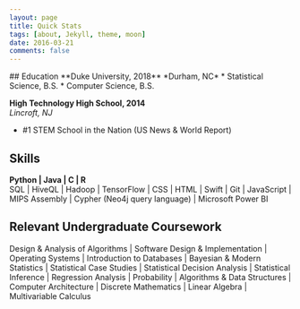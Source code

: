 ```yaml
---
layout: page
title: Quick Stats
tags: [about, Jekyll, theme, moon]
date: 2016-03-21
comments: false
---
```


<!-- <a href="{{ site.url }}"><img src="{{ site.baseurl }}/assets/img/stat.png"></a> -->
<!-- <img src="{{ site.baseurl }}/{{ site.authorphotosmall }}" alt="{{ site.title }} photo">
 -->
<center><a class="btn zoombtn" href="{{site.url}}"><i class="fa fa-home"></i></a></center>
## Education
**Duke University, 2018**  
*Durham, NC*
* Statistical Science, B.S.
* Computer Science, B.S.
<!-- * 3.7/4.0   -->

**High Technology High School, 2014**  
*Lincroft, NJ*
* #1 STEM School in the Nation (US News & World Report)
<!-- * 96.5/100 -->

## Skills  
**Python | Java | C | R**  
SQL | HiveQL | Hadoop | TensorFlow | CSS | HTML | Swift | Git | JavaScript | MIPS Assembly | Cypher (Neo4j query language) | Microsoft Power BI

## Relevant Undergraduate Coursework
Design & Analysis of Algorithms | Software Design & Implementation | Operating Systems | Introduction to Databases | Bayesian & Modern Statistics | Statistical Case Studies | Statistical Decision Analysis | Statistical Inference | Regression Analysis | Probability | Algorithms & Data Structures | Computer Architecture | Discrete Mathematics | Linear Algebra | Multivariable Calculus

<!-- {% capture images %}
    skills/python.png skills/java.png skills/c.png skills/r.png
{% endcapture %}
{% include gallery images=images caption="Screenshots of Moon Theme" cols=4 %} -->

<!-- See a [live version of Moon](http://taylantatli.github.io/Moon) hosted on GitHub. -->
<!-- 
## Getting Started

To learn how to install and use this theme check out the [Setup Guide](http://taylantatli.me/Moon/moon-theme/) for more information.
      
[Install Moon](https://github.com/TaylanTatli/Moon){: .btn} -->
